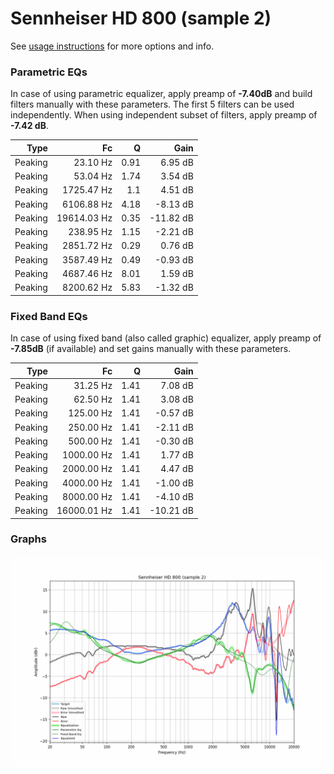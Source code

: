 # Sennheiser HD 800 (sample 2)
See [usage instructions](https://github.com/jaakkopasanen/AutoEq#usage) for more options and info.

### Parametric EQs
In case of using parametric equalizer, apply preamp of **-7.40dB** and build filters manually
with these parameters. The first 5 filters can be used independently.
When using independent subset of filters, apply preamp of **-7.42 dB**.

| Type    | Fc          |    Q | Gain      |
|--------:|------------:|-----:|----------:|
| Peaking | 23.10 Hz    | 0.91 | 6.95 dB   |
| Peaking | 53.04 Hz    | 1.74 | 3.54 dB   |
| Peaking | 1725.47 Hz  | 1.1  | 4.51 dB   |
| Peaking | 6106.88 Hz  | 4.18 | -8.13 dB  |
| Peaking | 19614.03 Hz | 0.35 | -11.82 dB |
| Peaking | 238.95 Hz   | 1.15 | -2.21 dB  |
| Peaking | 2851.72 Hz  | 0.29 | 0.76 dB   |
| Peaking | 3587.49 Hz  | 0.49 | -0.93 dB  |
| Peaking | 4687.46 Hz  | 8.01 | 1.59 dB   |
| Peaking | 8200.62 Hz  | 5.83 | -1.32 dB  |

### Fixed Band EQs
In case of using fixed band (also called graphic) equalizer, apply preamp of **-7.85dB**
(if available) and set gains manually with these parameters.

| Type    | Fc          |    Q | Gain      |
|--------:|------------:|-----:|----------:|
| Peaking | 31.25 Hz    | 1.41 | 7.08 dB   |
| Peaking | 62.50 Hz    | 1.41 | 3.08 dB   |
| Peaking | 125.00 Hz   | 1.41 | -0.57 dB  |
| Peaking | 250.00 Hz   | 1.41 | -2.11 dB  |
| Peaking | 500.00 Hz   | 1.41 | -0.30 dB  |
| Peaking | 1000.00 Hz  | 1.41 | 1.77 dB   |
| Peaking | 2000.00 Hz  | 1.41 | 4.47 dB   |
| Peaking | 4000.00 Hz  | 1.41 | -1.00 dB  |
| Peaking | 8000.00 Hz  | 1.41 | -4.10 dB  |
| Peaking | 16000.01 Hz | 1.41 | -10.21 dB |

### Graphs
![](./Sennheiser%20HD%20800%20(sample%202).png)